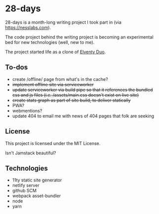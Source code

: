 # 28-days

28-days is a month-long writing project I took part in (via https://nesslabs.com).

The code project behind the writing project is becoming an experimental bed for new technologies (well, new to me).

The project started life as a clone of [Elventy Duo](https://eleventyduo.netlify.app).


## To-dos
- create /offline/ page from what's in the cache?
- ~~implement offline site via serviceworker~~
- ~~update serviceworker via build pipe so that it references the bundled css and js files (i.e. /assets/main.css doesn't exist on live site)~~
- ~~create stats graph as part of site build, to deliver statically~~
- PWA?
- webmentions?
- update 404 to email me with news of 404 pages that folk are seeking


## License

This project is licensed under the MIT License.

Isn't Jamstack beautiful?

## Technologies
- 11ty static site generator
- netlify server
- github SCM
- webpack asset-bundler
- node
- yarn
